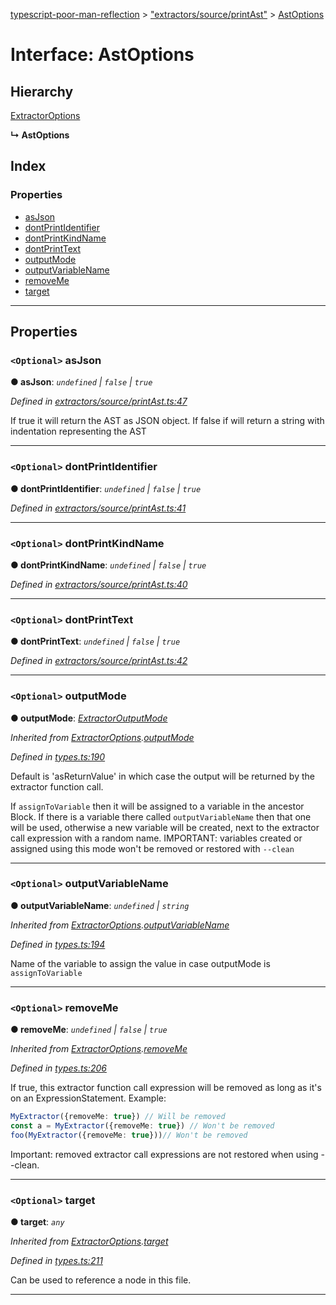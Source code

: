 [typescript-poor-man-reflection](../README.md) > ["extractors/source/printAst"](../modules/_extractors_source_printast_.md) > [AstOptions](../interfaces/_extractors_source_printast_.astoptions.md)

# Interface: AstOptions

## Hierarchy

 [ExtractorOptions](_types_.extractoroptions.md)

**↳ AstOptions**

## Index

### Properties

* [asJson](_extractors_source_printast_.astoptions.md#asjson)
* [dontPrintIdentifier](_extractors_source_printast_.astoptions.md#dontprintidentifier)
* [dontPrintKindName](_extractors_source_printast_.astoptions.md#dontprintkindname)
* [dontPrintText](_extractors_source_printast_.astoptions.md#dontprinttext)
* [outputMode](_extractors_source_printast_.astoptions.md#outputmode)
* [outputVariableName](_extractors_source_printast_.astoptions.md#outputvariablename)
* [removeMe](_extractors_source_printast_.astoptions.md#removeme)
* [target](_extractors_source_printast_.astoptions.md#target)

---

## Properties

<a id="asjson"></a>

### `<Optional>` asJson

**● asJson**: *`undefined` \| `false` \| `true`*

*Defined in [extractors/source/printAst.ts:47](https://github.com/cancerberoSgx/typescript-poor-man-reflection/blob/671fe6b/src/extractors/source/printAst.ts#L47)*

If true it will return the AST as JSON object. If false if will return a string with indentation representing the AST

___
<a id="dontprintidentifier"></a>

### `<Optional>` dontPrintIdentifier

**● dontPrintIdentifier**: *`undefined` \| `false` \| `true`*

*Defined in [extractors/source/printAst.ts:41](https://github.com/cancerberoSgx/typescript-poor-man-reflection/blob/671fe6b/src/extractors/source/printAst.ts#L41)*

___
<a id="dontprintkindname"></a>

### `<Optional>` dontPrintKindName

**● dontPrintKindName**: *`undefined` \| `false` \| `true`*

*Defined in [extractors/source/printAst.ts:40](https://github.com/cancerberoSgx/typescript-poor-man-reflection/blob/671fe6b/src/extractors/source/printAst.ts#L40)*

___
<a id="dontprinttext"></a>

### `<Optional>` dontPrintText

**● dontPrintText**: *`undefined` \| `false` \| `true`*

*Defined in [extractors/source/printAst.ts:42](https://github.com/cancerberoSgx/typescript-poor-man-reflection/blob/671fe6b/src/extractors/source/printAst.ts#L42)*

___
<a id="outputmode"></a>

### `<Optional>` outputMode

**● outputMode**: *[ExtractorOutputMode](../modules/_types_.md#extractoroutputmode)*

*Inherited from [ExtractorOptions](_types_.extractoroptions.md).[outputMode](_types_.extractoroptions.md#outputmode)*

*Defined in [types.ts:190](https://github.com/cancerberoSgx/typescript-poor-man-reflection/blob/671fe6b/src/types.ts#L190)*

Default is 'asReturnValue' in which case the output will be returned by the extractor function call.

If `assignToVariable` then it will be assigned to a variable in the ancestor Block. If there is a variable there called `outputVariableName` then that one will be used, otherwise a new variable will be created, next to the extractor call expression with a random name. IMPORTANT: variables created or assigned using this mode won't be removed or restored with `--clean`

___
<a id="outputvariablename"></a>

### `<Optional>` outputVariableName

**● outputVariableName**: *`undefined` \| `string`*

*Inherited from [ExtractorOptions](_types_.extractoroptions.md).[outputVariableName](_types_.extractoroptions.md#outputvariablename)*

*Defined in [types.ts:194](https://github.com/cancerberoSgx/typescript-poor-man-reflection/blob/671fe6b/src/types.ts#L194)*

Name of the variable to assign the value in case outputMode is `assignToVariable`

___
<a id="removeme"></a>

### `<Optional>` removeMe

**● removeMe**: *`undefined` \| `false` \| `true`*

*Inherited from [ExtractorOptions](_types_.extractoroptions.md).[removeMe](_types_.extractoroptions.md#removeme)*

*Defined in [types.ts:206](https://github.com/cancerberoSgx/typescript-poor-man-reflection/blob/671fe6b/src/types.ts#L206)*

If true, this extractor function call expression will be removed as long as it's on an ExpressionStatement. Example:

```ts
MyExtractor({removeMe: true}) // Will be removed
const a = MyExtractor({removeMe: true}) // Won't be removed
foo(MyExtractor({removeMe: true}))// Won't be removed
```

Important: removed extractor call expressions are not restored when using --clean.

___
<a id="target"></a>

### `<Optional>` target

**● target**: *`any`*

*Inherited from [ExtractorOptions](_types_.extractoroptions.md).[target](_types_.extractoroptions.md#target)*

*Defined in [types.ts:211](https://github.com/cancerberoSgx/typescript-poor-man-reflection/blob/671fe6b/src/types.ts#L211)*

Can be used to reference a node in this file.

___

